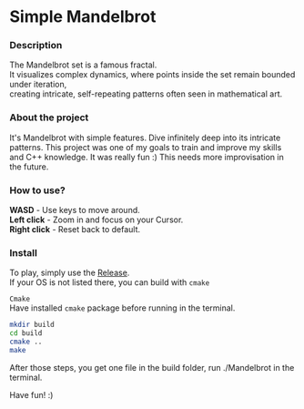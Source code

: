 # Simple Mandelbrot

### Description

The Mandelbrot set is a famous fractal. \
It visualizes complex dynamics, where points inside the set remain bounded under iteration, \
creating intricate, self-repeating patterns often seen in mathematical art.

### About the project

It's Mandelbrot with simple features. Dive infinitely deep into its intricate patterns.
This project was one of my goals to train and improve my skills and C++ knowledge.
It was really fun :) This needs more improvisation in the future.

### How to use?

**WASD** - Use keys to move around. \
**Left click** - Zoom in and focus on your Cursor. \
**Right click** - Reset back to default.

### Install

To play, simply use the [Release](https://github.com/Keeze392/Simple_Mandelbrot/releases/tag/v0.0.1). \
If your OS is not listed there, you can build with `cmake`

`Cmake` \
Have installed `cmake` package before running in the terminal.
```BASH
mkdir build
cd build
cmake ..
make
```

After those steps, you get one file in the build folder, run ./Mandelbrot in the terminal.

Have fun! :)